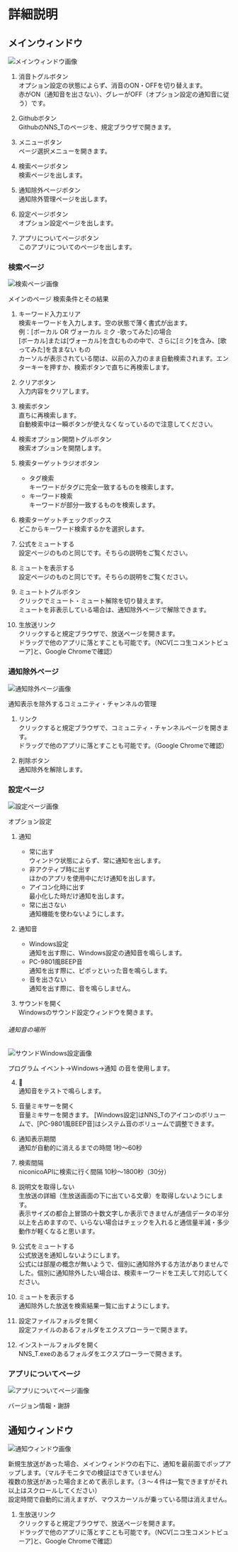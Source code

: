 ﻿# 詳細説明
## メインウィンドウ
![メインウィンドウ画像](https://github.com/TN8001/NNS_T/blob/master/MainWindow.png)
1. 消音トグルボタン  
オプション設定の状態によらず、消音のON・OFFを切り替えます。  
赤がON（通知音を出さない）、グレーがOFF（オプション設定の通知音に従う）です。

2. Githubボタン  
GithubのNNS_Tのページを、規定ブラウザで開きます。

3. メニューボタン  
ページ選択メニューを開きます。

4. 検索ページボタン  
検索ページを出します。

5. 通知除外ページボタン  
通知除外管理ページを出します。

6. 設定ページボタン  
オプション設定ページを出します。

7. アプリについてページボタン  
このアプリについてのページを出します。


### 検索ページ
![検索ページ画像](https://github.com/TN8001/NNS_T/blob/master/Search.png)

メインのページ 検索条件とその結果
1. キーワード入力エリア  
検索キーワードを入力します。空の状態で薄く書式が出ます。    
例：[ボーカル OR ヴォーカル ミク -歌ってみた]の場合  
[ボーカル]または[ヴォーカル]を含むものの中で、さらに[ミク]を含み、[歌ってみた]を含まない もの  
カーソルが表示されている間は、以前の入力のまま自動検索されます。エンターキーを押すか、検索ボタンで直ちに再検索します。  

2. クリアボタン  
入力内容をクリアします。

3. 検索ボタン  
直ちに再検索します。  
自動検索中は一瞬ボタンが使えなくなっているので注意してください。

4. 検索オプション開閉トグルボタン  
検索オプションを開閉します。

5. 検索ターゲットラジオボタン  
    * タグ検索  
    キーワードがタグに完全一致するものを検索します。
    * キーワード検索  
    キーワードが部分一致するものを検索します。

6. 検索ターゲットチェックボックス  
どこからキーワード検索するかを選択します。

7. 公式をミュートする  
設定ページのものと同じです。そちらの説明をご覧ください。

8. ミュートを表示する    
設定ページのものと同じです。そちらの説明をご覧ください。

9. ミュートトグルボタン  
クリックでミュート・ミュート解除を切り替えます。  
ミュートを非表示している場合は、通知除外ページで解除できます。

10. 生放送リンク  
クリックすると規定ブラウザで、放送ページを開きます。  
ドラッグで他のアプリに落とすことも可能です。（NCV[ニコ生コメントビューア]と、Google Chromeで確認‎）

### 通知除外ページ
![通知除外ページ画像](https://github.com/TN8001/NNS_T/blob/master/Mute.png)

通知表示を除外するコミュニティ・チャンネルの管理
1. リンク  
クリックすると規定ブラウザで、コミュニティ・チャンネルページを開きます。  
ドラッグで他のアプリに落とすことも可能です。（Google Chromeで確認‎）

2. 削除ボタン  
通知除外を解除します。

### 設定ページ
![設定ページ画像](https://github.com/TN8001/NNS_T/blob/master/Settings.png)

オプション設定
1. 通知
    * 常に出す  
    ウィンドウ状態によらず、常に通知を出します。
    * 非アクティブ時に出す  
    ほかのアプリを使用中にだけ通知を出します。
    * アイコン化時に出す  
    最小化した時だけ通知を出します。
    * 常に出さない  
    通知機能を使わないようにします。

2. 通知音
    * Windows設定  
    通知を出す際に、Windows設定の通知音を鳴らします。
    * PC-9801風BEEP音  
    通知を出す際に、ピポッといった音を鳴らします。
    * 音を出さない  
    通知を出す際に、音を鳴らしません。  

3. サウンドを開く  
Windowsのサウンド設定ウィンドウを開きます。
###### 通知音の場所
![サウンドWindows設定画像](https://github.com/TN8001/NNS_T/blob/master/Sound.png)

プログラム イベント→Windows→通知 の音を使用します。  

4. 📢  
通知音をテストで鳴らします。

5. 音量ミキサーを開く  
音量ミキサーを開きます。
[Windows設定]はNNS_Tのアイコンのボリュームで、[PC-9801風BEEP音]はシステム音のボリュームで調整できます。

6. 通知表示期間  
通知が自動的に消えるまでの時間 1秒～60秒

7. 検索間隔  
niconicoAPIに検索に行く間隔 10秒～1800秒（30分）

8. 説明文を取得しない  
生放送の詳細（生放送画面の下に出ている文章）を取得しないようにします。  
表示サイズの都合上冒頭の十数文字しか表示できませんが通信データの半分以上を占めますので、いらない場合はチェックを入れると通信量半減・多少動作が軽くなると思います。

9. 公式をミュートする  
公式放送を通知しないようにします。  
公式には部屋の概念が無いようで、個別に通知除外する方法がありませんでした。個別に通知除外したい場合は、検索キーワードを工夫して対応してください。

10. ミュートを表示する  
通知除外した放送を検索結果一覧に出すようにします。

11. 設定ファイルフォルダを開く  
設定ファイルのあるフォルダをエクスプローラーで開きます。

12. インストールフォルダを開く  
NNS_T.exeのあるフォルダをエクスプローラーで開きます。

### アプリについてページ
![アプリについてページ画像](https://github.com/TN8001/NNS_T/blob/master/About.png)

バージョン情報・謝辞

## 通知ウィンドウ
![通知ウィンドウ画像](https://github.com/TN8001/NNS_T/blob/master/Toast.png)

新規生放送があった場合、メインウィンドウの右下に、通知を最前面でポップアップします。（マルチモニタでの検証はできていません）  
複数の放送があった場合まとめて表示します。（３～４件は一覧できますがそれ以上はスクロールしてください）  
設定時間で自動的に消えますが、マウスカーソルが乗っている間は消えません。

1. 生放送リンク  
クリックすると規定ブラウザで、放送ページを開きます。  
ドラッグで他のアプリに落とすことも可能です。（NCV[ニコ生コメントビューア]と、Google Chromeで確認‎）

